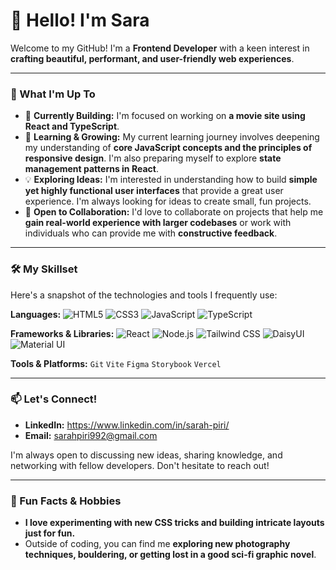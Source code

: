 # 👋 Hello! I'm Sara

Welcome to my GitHub! I'm a **Frontend Developer** with a keen interest in **crafting beautiful, performant, and user-friendly web experiences**.

---

### 🚀 What I'm Up To

- 🔭 **Currently Building:** I'm focused on working on **a movie site using React and TypeScript**.
- 🌱 **Learning & Growing:** My current learning journey involves deepening my understanding of **core JavaScript concepts and the principles of responsive design**. I'm also preparing myself to explore **state management patterns in React**.
- 💡 **Exploring Ideas:** I'm interested in understanding how to build **simple yet highly functional user interfaces** that provide a great user experience. I'm always looking for ideas to create small, fun projects.
- 🤝 **Open to Collaboration:** I'd love to collaborate on projects that help me **gain real-world experience with larger codebases** or work with individuals who can provide me with **constructive feedback**.

---

### 🛠️ My Skillset

Here's a snapshot of the technologies and tools I frequently use:

**Languages:**
![HTML5](https://img.shields.io/badge/HTML5-E34F26?style=for-the-badge&logo=html5&logoColor=white)
![CSS3](https://img.shields.io/badge/CSS3-1572B6?style=for-the-badge&logo=css3&logoColor=white)
![JavaScript](https://img.shields.io/badge/JavaScript-F7DF1E?style=for-the-badge&logo=javascript&logoColor=black)
![TypeScript](https://img.shields.io/badge/TypeScript-3178C6?style=for-the-badge&logo=typescript&logoColor=white)

**Frameworks & Libraries:**
![React](https://img.shields.io/badge/React-61DAFB?style=for-the-badge&logo=react&logoColor=black)
![Node.js](https://img.shields.io/badge/Node.js-339933?style=for-the-badge&logo=node.js&logoColor=white)
![Tailwind CSS](https://img.shields.io/badge/Tailwind_CSS-38B2AC?style=for-the-badge&logo=tailwind-css&logoColor=white)
![DaisyUI](https://img.shields.io/badge/DaisyUI-5A0EF8?style=for-the-badge&logo=daisyui&logoColor=white)
![Material UI](https://img.shields.io/badge/Material%20UI-0081CB?style=for-the-badge&logo=material-ui&logoColor=white)

**Tools & Platforms:**
`Git` `Vite` `Figma` `Storybook` `Vercel`

---

### 📫 Let's Connect!

- **LinkedIn:** https://www.linkedin.com/in/sarah-piri/
- **Email:** sarahpiri992@gmail.com

I'm always open to discussing new ideas, sharing knowledge, and networking with fellow developers. Don't hesitate to reach out!

---

### 🌟 Fun Facts & Hobbies

- **I love experimenting with new CSS tricks and building intricate layouts just for fun.**
- Outside of coding, you can find me **exploring new photography techniques, bouldering, or getting lost in a good sci-fi graphic novel**.
